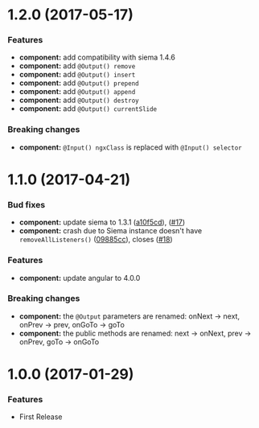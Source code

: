 <a name="1.2.0"></a>
# 1.2.0 (2017-05-17)

### Features

* **component:** add compatibility with siema 1.4.6
* **component:** add `@Output() remove`
* **component:** add `@Output() insert`
* **component:** add `@Output() prepend`
* **component:** add `@Output() append`
* **component:** add `@Output() destroy`
* **component:** add `@Output() currentSlide`

### Breaking changes

* **component:** `@Input() ngxClass` is replaced with `@Input() selector`

<a name="1.1.0"></a>
# 1.1.0 (2017-04-21)

### Bud fixes

* **component:** update siema to 1.3.1 ([a10f5cd](https://github.com/lexzhukov/ngx-siema/commit/a10f5cdb492180fa689ff30ea8c7123ce54c11c5)), ([#17](https://github.com/lexzhukov/ngx-siema/pull/17))
* **component:** crash due to Siema instance doesn't have `removeAllListeners()` ([09885cc](https://github.com/lexzhukov/ngx-siema/commit/09885cc143c3a09d9f42c4011a39bbaf1d9ccbcd)), closes ([#18](https://github.com/lexzhukov/ngx-siema/issues/18))

### Features

* **component:** update angular to 4.0.0

### Breaking changes

* **component:** the `@Output` parameters are renamed: onNext -> next, onPrev -> prev, onGoTo -> goTo
* **component:** the public methods are renamed: next -> onNext, prev -> onPrev, goTo -> onGoTo

<a name="1.0.0"></a>
# 1.0.0 (2017-01-29)

### Features

* First Release